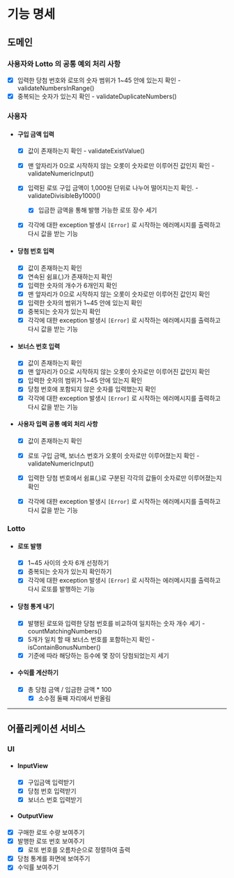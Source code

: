 
# 기능 명세

## 도메인

### 사용자와 Lotto 의 공통 예외 처리 사항
  - [x] 입력한 당첨 번호와 로또의 숫자 범위가 1~45 안에 있는지 확인 - validateNumbersInRange() 
  - [x] 중복되는 숫자가 있는지 확인 - validateDuplicateNumbers()

### 사용자
- #### 구입 금액 입력
  - [x] 값이 존재하는지 확인 - validateExistValue()
  - [x] 맨 앞자리가 0으로 시작하지 않는 오롯이 숫자로만 이루어진 값인지 확인 - validateNumericInput()
  - [x] 입력된 로또 구입 금액이 1,000원 단위로 나누어 떨어지는지 확인. - validateDivisibleBy1000()
    - [x] 입금한 금액을 통해 발행 가능한 로또 장수 세기
  - [x] 각각에 대한 exception 발생시 `[Error]` 로 시작하는 에러메시지를 출력하고 다시 값을 받는 기능  
   

- #### 당첨 번호 입력
  - [x] 값이 존재하는지 확인
  - [x] 연속된 쉼표(,)가 존재하는지 확인
  - [x] 입력한 숫자의 개수가 6개인지 확인
  - [x] 맨 앞자리가 0으로 시작하지 않는 오롯이 숫자로만 이루어진 값인지 확인
  - [x] 입력한 숫자의 범위가 1~45 안에 있는지 확인
  - [x] 중복되는 숫자가 있는지 확인
  - [x] 각각에 대한 exception 발생시 `[Error]` 로 시작하는 에러메시지를 출력하고 다시 값을 받는 기능

- #### 보너스 번호 입력
  - [x] 값이 존재하는지 확인
  - [x] 맨 앞자리가 0으로 시작하지 않는 오롯이 숫자로만 이루어진 값인지 확인
  - [x] 입력한 숫자의 범위가 1~45 안에 있는지 확인
  - [x] 당첨 번호에 포함되지 않은 숫자를 입력했는지 확인
  - [x] 각각에 대한 exception 발생시 `[Error]` 로 시작하는 에러메시지를 출력하고 다시 값을 받는 기능
  
- #### 사용자 입력 공통 예외 처리 사항
  - [x] 값이 존재하는지 확인
  - [x] 로또 구입 금액, 보너스 번호가 오롯이 숫자로만 이루어졌는지 확인 - validateNumericInput()
  - [x] 입력한 당첨 번호에서 쉼표(,)로 구분된 각각의 값들이 숫자로만 이루어졌는지 확인
  - [x] 각각에 대한 exception 발생시 `[Error]` 로 시작하는 에러메시지를 출력하고 다시 값을 받는 기능



### Lotto
- #### 로또 발행
  - [x] 1~45 사이의 숫자 6개 선정하기
  - [x] 중복되는 숫자가 있는지 확인하기
  - [x] 각각에 대한 exception 발생시 `[Error]` 로 시작하는 에러메시지를 출력하고 다시 로또를 발행하는 기능

- #### 당첨 통계 내기
  - [x] 발행된 로또와 입력한 당첨 번호를 비교하여 일치하는 숫자 개수 세기 - countMatchingNumbers() 
  - [x] 5개가 일치 할 때 보너스 번호를 포함하는지 확인 - isContainBonusNumber()
  - [x] 기준에 따라 해당하는 등수에 몇 장이 당첨되었는지 세기
  
- #### 수익률 계산하기
  - [x] 총 당첨 금액 / 입금한 금액 * 100
    - [x] 소수점 둘째 자리에서 반올림
---

## 어플리케이션 서비스

### UI
- #### InputView
  - [x] 구입금액 입력받기
  - [x] 당첨 번호 입력받기
  - [x] 보너스 번호 입력받기

- #### OutputView
- [x] 구매한 로또 수량 보여주기
- [x] 발행한 로또 번호 보여주기
  - [x] 로또 번호를 오름차순으로 정렬하여 출력
- [x] 당첨 통계를 화면에 보여주기
- [x] 수익률 보여주기